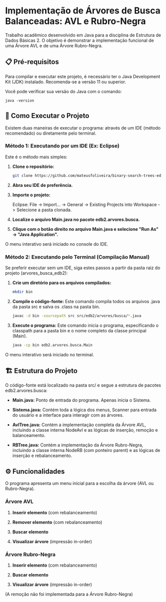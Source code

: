 # Implementação de Árvores de Busca Balanceadas: AVL e Rubro-Negra

Trabalho acadêmico desenvolvido em Java para a disciplina de Estrutura de Dados Básicas 2. O objetivo é demonstrar a implementação funcional de uma Árvore AVL e de uma Árvore Rubro-Negra.

## 📋 Pré-requisitos

Para compilar e executar este projeto, é necessário ter o Java Development Kit (JDK) instalado. Recomenda-se a versão 11 ou superior.

Você pode verificar sua versão do Java com o comando:

    java -version

## 🚀 Como Executar o Projeto

Existem duas maneiras de executar o programa: através de um IDE (método recomendado) ou diretamente pelo terminal.

### Método 1: Executando por um IDE (Ex: Eclipse)

Este é o método mais simples:

1. **Clone o repositório:**
    ```bash
    git clone https://github.com/mateusfoliveira/binary-search-trees-edb2.git
    ```

2. **Abra seu IDE de preferência.**

3. **Importe o projeto:**

    Eclipse: File -> Import... -> General -> Existing Projects into Workspace -> Selecione a pasta clonada.

4. **Localize o arquivo Main.java no pacote edb2.arvores.busca.**

5. **Clique com o botão direito no arquivo Main.java e selecione "Run As" -> "Java Application".**

O menu interativo será iniciado no console do IDE.

### Método 2: Executando pelo Terminal (Compilação Manual)

Se preferir executar sem um IDE, siga estes passos a partir da pasta raiz do projeto (arvores_busca_edb2):

1. **Crie um diretório para os arquivos compilados:**
    ```bash
    mkdir bin
    ```
2. **Compile o código-fonte:** Este comando compila todos os arquivos .java da pasta src e salva os .class na pasta bin.
    ```bash
    javac -d bin -sourcepath src src/edb2/arvores/busca/*.java
    ```

3. **Execute o programa:** Este comando inicia o programa, especificando o classpath para a pasta bin e o nome completo da classe principal (Main).
    ```bash
    java -cp bin edb2.arvores.busca.Main
    ```

O menu interativo será iniciado no terminal.

## 🏗️ Estrutura do Projeto

O código-fonte está localizado na pasta src/ e segue a estrutura de pacotes edb2.arvores.busca:

* **Main.java:** Ponto de entrada do programa. Apenas inicia o Sistema.

* **Sistema.java:** Contém toda a lógica dos menus, Scanner para entrada do usuário e a interface para interagir com as árvores.

* **AvlTree.java:** Contém a implementação completa da Árvore AVL, incluindo a classe interna NodeAvl e as lógicas de inserção, remoção e balanceamento.

* **RBTree.java:** Contém a implementação da Árvore Rubro-Negra, incluindo a classe interna NodeRB (com ponteiro parent) e as lógicas de inserção e rebalanceamento.

## ⚙️ Funcionalidades

O programa apresenta um menu inicial para a escolha da árvore (AVL ou Rubro-Negra).

### Árvore AVL

1. **Inserir elemento** (com rebalanceamento)

2. **Remover elemento** (com rebalanceamento)

3. **Buscar elemento**

4. **Visualizar árvore** (impressão in-order)

### Árvore Rubro-Negra

1. **Inserir elemento** (com rebalanceamento)

2. **Buscar elemento**

3. **Visualizar árvore** (impressão in-order)

(A remoção não foi implementada para a Árvore Rubro-Negra)
